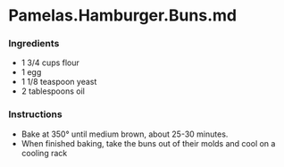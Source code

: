 # Pamelas.Hamburger.Buns.md

### Ingredients
- 1 3/4 cups flour
- 1 egg
- 1 1/8 teaspoon yeast
- 2 tablespoons oil

### Instructions
- Bake at 350° until medium brown, about 25-30 minutes. 
- When finished baking, take the buns out of their molds and cool on a cooling rack
